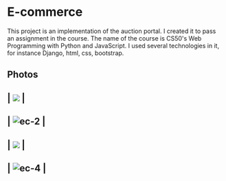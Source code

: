# E-commerce
This project is an implementation of the auction portal. I created it to pass an assignment in the course. The name of the course is 
CS50's Web Programming with Python and JavaScript. I used several technologies in it, for instance Django, html, css, bootstrap. 


## Photos

| ![](https://user-images.githubusercontent.com/43954783/98133401-d66c3500-1ebd-11eb-9771-30c7524336ea.JPG) |
-
| ![ec-2](https://user-images.githubusercontent.com/43954783/98133917-75912c80-1ebe-11eb-8c95-967de7d098b9.JPG) |
-
| ![](https://user-images.githubusercontent.com/43954783/98133974-8b065680-1ebe-11eb-8fc0-6ce0533253ab.JPG) |
-
| ![ec-4](https://user-images.githubusercontent.com/43954783/98134080-a8d3bb80-1ebe-11eb-8a7d-439667dc230a.JPG) |
-
